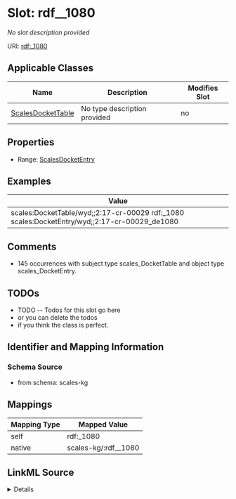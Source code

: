 

# Slot: rdf__1080


_No slot description provided_





URI: [rdf:_1080](http://www.w3.org/1999/02/22-rdf-syntax-ns#_1080)



<!-- no inheritance hierarchy -->





## Applicable Classes

| Name | Description | Modifies Slot |
| --- | --- | --- |
| [ScalesDocketTable](../classes/ScalesDocketTable.md) | No type description provided |  no  |







## Properties

* Range: [ScalesDocketEntry](../classes/ScalesDocketEntry.md)






## Examples

| Value |
| --- |
| scales:DocketTable/wyd;;2:17-cr-00029 rdf:_1080 scales:DocketEntry/wyd;;2:17-cr-00029_de1080 |

## Comments

* 145 occurrences with subject type scales_DocketTable and object type scales_DocketEntry.

## TODOs

* TODO -- Todos for this slot go here
* or you can delete the todos
* if you think the class is perfect.

## Identifier and Mapping Information







### Schema Source


* from schema: scales-kg




## Mappings

| Mapping Type | Mapped Value |
| ---  | ---  |
| self | rdf:_1080 |
| native | scales-kg/:rdf__1080 |




## LinkML Source

<details>
```yaml
name: rdf__1080
description: No slot description provided
todos:
- TODO -- Todos for this slot go here
- or you can delete the todos
- if you think the class is perfect.
comments:
- 145 occurrences with subject type scales_DocketTable and object type scales_DocketEntry.
examples:
- value: scales:DocketTable/wyd;;2:17-cr-00029 rdf:_1080 scales:DocketEntry/wyd;;2:17-cr-00029_de1080
from_schema: scales-kg
rank: 1000
slot_uri: rdf:_1080
alias: rdf__1080
domain_of:
- scales_DocketTable
range: scales_DocketEntry

```
</details>